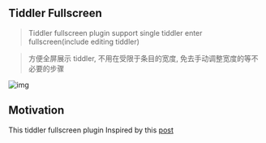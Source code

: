 ## Tiddler Fullscreen

> Tiddler fullscreen plugin support single tiddler enter fullscreen(include editing tiddler)

> 方便全屏展示 tiddler, 不用在受限于条目的宽度, 免去手动调整宽度的等不必要的步骤

![img](https://talk.tiddlywiki.org/uploads/default/original/2X/1/1ab760585501cd791ac9c3655621bfb31134e0ed.gif)

## Motivation

<!-- your plugin motivation, or why you write this plugin -->

This tiddler fullscreen plugin Inspired by this [post](https://talk.tiddlywiki.org/t/apply-style-by-data-tiddler-title-view-field-title-transcluded-from-a-temp-tiddler-to-make-another-fullscreen-button/8927?u=oeyoews)
